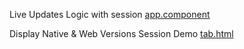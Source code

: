 Live Updates Logic with session
[app.component](https://github.com/randy-beard-bmo/app-flow-poc-from-template/blob/main/src/app/app.component.ts)

Display Native & Web Versions
Session Demo
[tab.html](https://github.com/randy-beard-bmo/app-flow-poc-from-template/blob/main/src/app/tab1/tab1.page.html)
